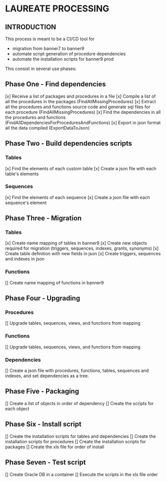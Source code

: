 # LAUREATE PROCESSING
## INTRODUCTION
This process is meant to be a CI/CD tool for 
- migration from banner7 to banner9
- automate script generation of procedure dependencies
- automate the installation scripts for banner9 prod

This consist in several use phases:

## Phase One - Find dependencies

[x] Receive a list of packages and procedures in a file
[x] Compile a list of all the procedures in the packages (FindAllMissingProcedures)
[x] Extract all the procedures and functions source code and generate sql files for each procedure (FindAllMissingProcedures)
[x] Find the dependencies in all the procedures and functions (FindAllDependenciesForProceduresAndFunctions)
[x] Export in json format all the data compiled (ExportDataToJson)

## Phase Two - Build dependencies scripts

### Tables
[x] Find the elements of each custom table
[x] Create a json file with each table's elements

### Sequences
[x] Find the elements of each sequence
[x] Create a json file with each sequence's element

## Phase Three - Migration

### Tables
[x] Create name mapping of tables in banner9
[x] Create new objects required for migration (triggers, sequences, indexes, grants, synonyms)
[x] Create table definition with new fields in json
[x] Create triggers, sequences and indexes in json

### Functions
[] Create name mapping of functions in banner9

## Phase Four - Upgrading

### Procedures
[] Upgrade tables, sequences, views, and functions from mapping

### Functions
[] Upgrade tables, sequences, views, and functions from mapping

### Dependencies
[] Create a json file with procedures, functions, tables, sequences and indexes, and set dependencies as a tree.

## Phase Five - Packaging
[] Create a list of objects in order of dependency
[] Create the scripts for each object

## Phase Six - Install script
[] Create the installation scripts for tables and dependencies
[] Create the installation scripts for procedures
[] Create the installation scripts for packages
[] Create the xls file for order of install

## Phase Seven - Test script
[] Create Oracle DB in a container
[] Execute the scripts in the xls file order

